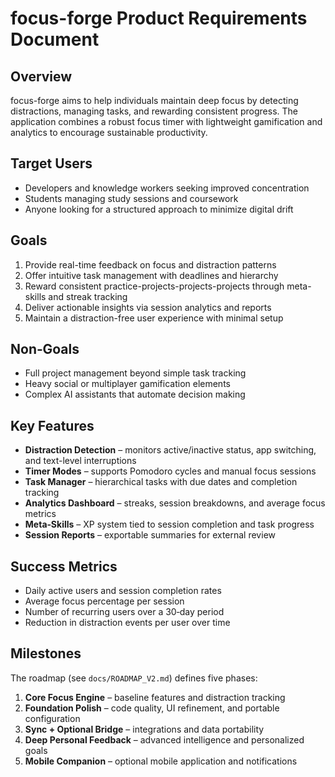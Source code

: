 # focus-forge Product Requirements Document

## Overview
focus-forge aims to help individuals maintain deep focus by detecting distractions, managing tasks, and rewarding consistent progress. The application combines a robust focus timer with lightweight gamification and analytics to encourage sustainable productivity.

## Target Users
- Developers and knowledge workers seeking improved concentration
- Students managing study sessions and coursework
- Anyone looking for a structured approach to minimize digital drift

## Goals
1. Provide real-time feedback on focus and distraction patterns
2. Offer intuitive task management with deadlines and hierarchy
3. Reward consistent practice-projects-projects-projects through meta-skills and streak tracking
4. Deliver actionable insights via session analytics and reports
5. Maintain a distraction-free user experience with minimal setup

## Non‑Goals
- Full project management beyond simple task tracking
- Heavy social or multiplayer gamification elements
- Complex AI assistants that automate decision making

## Key Features
- **Distraction Detection** – monitors active/inactive status, app switching, and text-level interruptions
- **Timer Modes** – supports Pomodoro cycles and manual focus sessions
- **Task Manager** – hierarchical tasks with due dates and completion tracking
- **Analytics Dashboard** – streaks, session breakdowns, and average focus metrics
- **Meta‑Skills** – XP system tied to session completion and task progress
- **Session Reports** – exportable summaries for external review

## Success Metrics
- Daily active users and session completion rates
- Average focus percentage per session
- Number of recurring users over a 30‑day period
- Reduction in distraction events per user over time

## Milestones
The roadmap (see `docs/ROADMAP_V2.md`) defines five phases:
1. **Core Focus Engine** – baseline features and distraction tracking
2. **Foundation Polish** – code quality, UI refinement, and portable configuration
3. **Sync + Optional Bridge** – integrations and data portability
4. **Deep Personal Feedback** – advanced intelligence and personalized goals
5. **Mobile Companion** – optional mobile application and notifications
